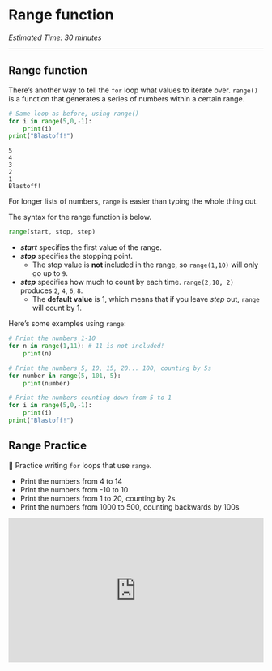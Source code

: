 # Range function

_Estimated Time: 30 minutes_

---

## Range function

There’s another way to tell the `for` loop what values to iterate over. `range()` is a function that generates a series of numbers within a certain range.

```python
# Same loop as before, using range()
for i in range(5,0,-1):
	print(i)
print("Blastoff!")
```

```
5
4
3
2
1
Blastoff!
```

For longer lists of numbers, `range` is easier than typing the whole thing out.

The syntax for the range function is below.

```python
range(start, stop, step)
```

- **_start_** specifies the first value of the range.
- **_stop_** specifies the stopping point.
  - The stop value is **not** included in the range, so `range(1,10)` will only go up to `9`.
- **_step_** specifies how much to count by each time. `range(2,10, 2)` produces `2`, `4`, `6`, `8`.
  - The **default value** is 1, which means that if you leave _step_ out, `range` will count by 1.

Here’s some examples using `range`:

```python
# Print the numbers 1-10
for n in range(1,11): # 11 is not included!
	print(n)

# Print the numbers 5, 10, 15, 20... 100, counting by 5s
for number in range(5, 101, 5):
	print(number)

# Print the numbers counting down from 5 to 1
for i in range(5,0,-1):
	print(i)
print("Blastoff!")
```

## Range Practice

<aside>

🎯 Practice writing `for` loops that use `range`.

- Print the numbers from 4 to 14
- Print the numbers from -10 to 10
- Print the numbers from 1 to 20, counting by 2s
- Print the numbers from 1000 to 500, counting backwards by 100s
</aside>

<div style="position: relative; padding-bottom: 56.25%; height: 0;"><iframe src="https://replit.com/team/kibo-fpwp5/W33-Range-Practice" frameborder="0" webkitallowfullscreen mozallowfullscreen allowfullscreen style="position: absolute; top: 0; left: 0; width: 100%; height: 100%;"></iframe></div>
